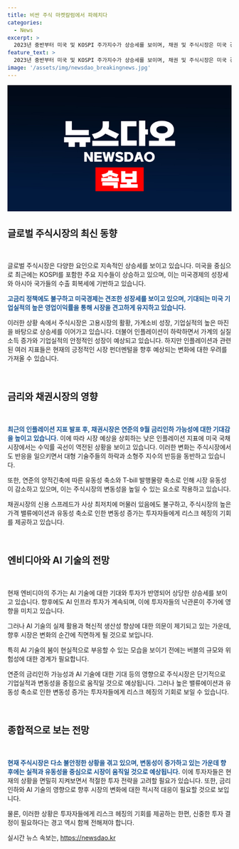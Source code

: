 ```yaml
---
title: 비싼 주식 마켓칼럼에서 파헤치다
categories:
  - News
excerpt: >
  2023년 중반부터 미국 및 KOSPI 주가지수가 상승세를 보이며, 채권 및 주식시장은 미국 경제의 성장과 아시아 국가들의 수출 회복에 영향을 받음. 연준의 고금리 정책에도 미국경제는 견조한 성장세를 나타내며, 채권시장의 유동성은 축소 국면으로 전환. 대형 기술주와 AI 기업들의 주식가격 상승세를 주도하며, AI 테크놀로지 기업에 대한 투자가 확대 중. 현재의 낙관론에도 불구하고, 고용시장의 둔화와 경기침체의 가능성이 우려되며, 주식시장은 변동성이 낮은 상황으로 대응 필요. 연준의 정책에 따라 시장 상황을 지켜볼 필요가 있음.
feature_text: >
  2023년 중반부터 미국 및 KOSPI 주가지수가 상승세를 보이며, 채권 및 주식시장은 미국 경제의 성장과 아시아 국가들의 수출 회복에 영향을 받음. 연준의 고금리 정책에도 미국경제는 견조한 성장세를 나타내며, 채권시장의 유동성은 축소 국면으로 전환. 대형 기술주와 AI 기업들의 주식가격 상승세를 주도하며, AI 테크놀로지 기업에 대한 투자가 확대 중. 현재의 낙관론에도 불구하고, 고용시장의 둔화와 경기침체의 가능성이 우려되며, 주식시장은 변동성이 낮은 상황으로 대응 필요. 연준의 정책에 따라 시장 상황을 지켜볼 필요가 있음.
image: '/assets/img/newsdao_breakingnews.jpg'
---
```


<p><img src="/assets/img/newsdao_breakingnews.jpg" alt="cryptoinkorea 속보" /></p>

<h2 data-ke-size="size26">글로벌 주식시장의 최신 동향</h2>

<p data-ke-size="size16">&nbsp;</p>

<p>글로벌 주식시장은 다양한 요인으로 지속적인 상승세를 보이고 있습니다. 미국을 중심으로 최근에는 KOSPI를 포함한 주요 지수들이 상승하고 있으며, 이는 미국경제의 성장세와 아시아 국가들의 수출 회복세에 기반하고 있습니다. </p>

<p><b><span style="color: #1a5490;">고금리 정책에도 불구하고 미국경제는 견조한 성장세를 보이고 있으며, 기대되는 미국 기업실적의 높은 영업이익률을 통해 시장을 견고하게 유지하고 있습니다.</span></b> </p>

<p>이러한 상황 속에서 주식시장은 고용시장의 활황, 가계소비 성장, 기업실적의 높은 마진을 바탕으로 상승세를 이어가고 있습니다. 더불어 인플레이션이 하락하면서 가계의 실질소득 증가와 기업실적의 안정적인 성장이 예상되고 있습니다. 하지만 인플레이션과 관련된 여러 지표들은 현재의 긍정적인 시장 펀더멘털을 향후 예상되는 변화에 대한 우려를 가져올 수 있습니다.</p>

<p data-ke-size="size16">&nbsp;</p>

<h2 data-ke-size="size26">금리와 채권시장의 영향</h2>

<p data-ke-size="size16">&nbsp;</p>

<p><b><span style="color: #1a5490;">최근의 인플레이션 지표 발표 후, 채권시장은 연준의 9월 금리인하 가능성에 대한 기대감을 높이고 있습니다.</span></b> 이에 따라 시장 예상을 상회하는 낮은 인플레이션 지표에 미국 국채시장에서는 수익률 곡선이 역전된 상황을 보이고 있습니다. 이러한 변화는 주식시장에서도 반응을 일으키면서 대형 기술주들의 하락과 소형주 지수의 반등을 동반하고 있습니다.</p>

<p>또한, 연준의 양적긴축에 따른 유동성 축소와 T-bill 발행물량 축소로 인해 시장 유동성이 감소하고 있으며, 이는 주식시장의 변동성을 높일 수 있는 요소로 작용하고 있습니다. </p>

<p>채권시장의 신용 스프레드가 사상 최저치에 머물러 있음에도 불구하고, 주식시장의 높은 가격 밸류에이션과 유동성 축소로 인한 변동성 증가는 투자자들에게 리스크 헤징의 기회를 제공하고 있습니다.</p>

<p data-ke-size="size16">&nbsp;</p>

<h2 data-ke-size="size26">엔비디아와 AI 기술의 전망</h2>

<p data-ke-size="size16">&nbsp;</p>

<p>현재 엔비디아의 주가는 AI 기술에 대한 기대와 투자가 반영되어 상당한 상승세를 보이고 있습니다. 향후에도 AI 인프라 투자가 계속되며, 이에 투자자들의 낙관론이 주가에 영향을 미치고 있습니다. </p>

<p>그러나 AI 기술의 실제 활용과 혁신적 생산성 향상에 대한 의문이 제기되고 있는 가운데, 향후 시장은 변화의 순간에 직면하게 될 것으로 보입니다. </p>

<p>특히 AI 기술의 붐이 현실적으로 부응할 수 있는 모습을 보이기 전에는 버블의 규모와 위험성에 대한 경계가 필요합니다.</p>

<p>연준의 금리인하 가능성과 AI 기술에 대한 기대 등의 영향으로 주식시장은 단기적으로 기업실적과 변동성을 중점으로 움직일 것으로 예상됩니다. 그러나 높은 밸류에이션과 유동성 축소로 인한 변동성 증가는 투자자들에게 리스크 헤징의 기회로 보일 수 있습니다.</p>

<p data-ke-size="size16">&nbsp;</p>

<h2 data-ke-size="size26">종합적으로 보는 전망</h2>

<p data-ke-size="size16">&nbsp;</p>

<p><b><span style="color: #1a5490;">현재 주식시장은 다소 불안정한 상황을 겪고 있으며, 변동성이 증가하고 있는 가운데 향후에는 실적과 유동성을 중심으로 시장이 움직일 것으로 예상됩니다.</span></b> 이에 투자자들은 현재의 상황을 면밀히 지켜보면서 적절한 투자 전략을 고려할 필요가 있습니다. 또한, 금리인하와 AI 기술의 영향으로 향후 시장의 변화에 대한 적시적 대응이 필요할 것으로 보입니다.</p>

<p>물론, 이러한 상황은 투자자들에게 리스크 헤징의 기회를 제공하는 한편, 신중한 투자 결정이 필요하다는 경고 역시 함께 전해져야 합니다.</p>
실시간 뉴스 속보는, <a href="https://newsdao.kr" rel="dofollow">https://newsdao.kr</a>


